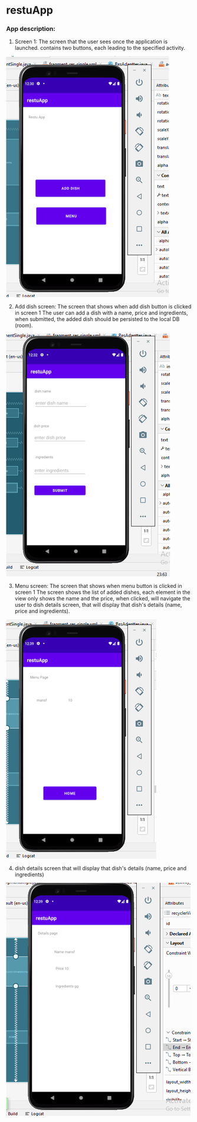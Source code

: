 # restuApp
### App description:
1. Screen 1:
The screen that the user sees once the application is launched. contains two buttons, each leading to the specified activity.

![Home](screenshots/HomePageResApp.PNG)

2. Add dish screen:
The screen that shows when add dish button is clicked in screen 1
The user can add a dish with a name, price and ingredients, when submitted, the added dish should be persisted to the local DB (room).

![Add](screenshots/addPageResApp.PNG)

3. Menu screen:
The screen that shows when menu button is clicked in screen 1
The screen shows the list of added dishes, each element in the view only shows the name and the price, when clicked, will navigate the user to dish details screen, that will display that dish's details (name, price and ingredients).

![Menu](screenshots/menuPageResApp.PNG)

4. dish details screen
 that will display that dish's details (name, price and ingredients)

![details](screenshots/detailsPageResApp.PNG)
